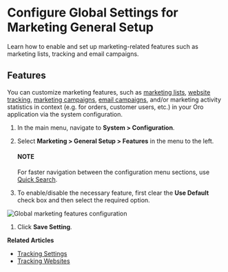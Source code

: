 <a id="configuration-guide-marketing-configuration-general-setup"></a>

<a id="marketing-system-configuration"></a>

# Configure Global Settings for Marketing General Setup

Learn how to enable and set up marketing-related features such as marketing lists, tracking and email campaigns.

## Features

You can customize marketing features, such as [marketing lists](../../../../marketing/marketing-lists/index.md#user-guide-marketing-lists), [website tracking](../../../../marketing/tracking-websites/index.md#user-guide-marketing-tracking), [marketing campaigns](../../../../marketing/marketing-campaigns/index.md#user-guide-marketing-campaigns), [email campaigns](../../../../marketing/email-campaigns/index.md#user-guide-email-campaigns), and/or marketing activity statistics in context (e.g. for orders, customer users, etc.) in your Oro application via the system configuration.

1. In the main menu, navigate to **System > Configuration**.
2. Select **Marketing > General Setup > Features** in the menu to the left.

   #### NOTE
   For faster navigation between the configuration menu sections, use [Quick Search](../../quick-search.md#user-guide-system-configuration-quick-search).
3. To enable/disable the necessary feature, first clear the **Use Default** check box and then select the required option.

![Global marketing features configuration](user/img/system/config_system/marketing_features.png)
1. Click **Save Setting**.

**Related Articles**

* [Tracking Settings](../../system/general-setup/tracking.md#admin-configuration-tracking-settings)
* [Tracking Websites](../../../../marketing/tracking-websites/index.md#user-guide-marketing-tracking)

<!-- finish -->
<!-- fa-bars = fa-navicon -->
<!-- Ic Tiles is used as Set As Default in saved views, and as tiles in display layout options -->
<!-- IcPencil refers to Rename in Commerce and Inline Editing in CRM -->
<!-- Check mark in the square. -->
<!-- SortDesc is also used as drop-down arrow -->
